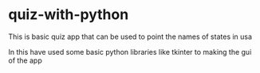 # quiz-with-python
This is basic quiz app that can be used to point the names of states in usa

In this have used some basic python libraries like tkinter to making the gui of the app
[]()
